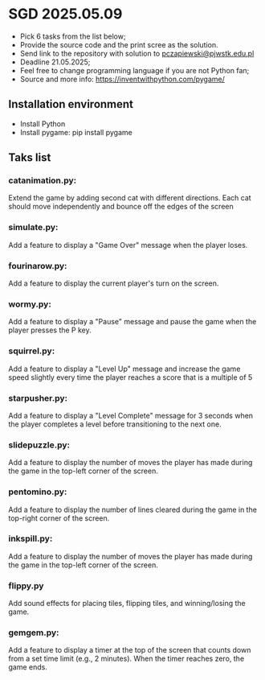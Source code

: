# SGD 2025.05.09

- Pick 6 tasks from the list below;
- Provide the source code and the print scree as the solution.
- Send link to the repository with solution to pczapiewski@pjwstk.edu.pl
- Deadline 21.05.2025;
- Feel free to change programming language if you are not Python fan;
- Source and more info: https://inventwithpython.com/pygame/

## Installation environment

- Install Python
- Install pygame: pip install pygame

## Taks list

### catanimation.py:

Extend the game by adding second cat with different directions. Each cat should move independently and bounce off the edges of the screen

### simulate.py:

Add a feature to display a "Game Over" message when the player loses.

### fourinarow.py:

Add a feature to display the current player's turn on the screen.

### wormy.py:

Add a feature to display a "Pause" message and pause the game when the player presses the P key.

### squirrel.py:

Add a feature to display a "Level Up" message and increase the game speed slightly every time the player reaches a score that is a multiple of 5

### starpusher.py:

Add a feature to display a "Level Complete" message for 3 seconds when the player completes a level before transitioning to the next one.

### slidepuzzle.py:

Add a feature to display the number of moves the player has made during the game in the top-left corner of the screen.

### pentomino.py:

Add a feature to display the number of lines cleared during the game in the top-right corner of the screen.

### inkspill.py:

Add a feature to display the number of moves the player has made during the game in the top-left corner of the screen.

### flippy.py

Add sound effects for placing tiles, flipping tiles, and winning/losing the game.

### gemgem.py:

Add a feature to display a timer at the top of the screen that counts down from a set time limit (e.g., 2 minutes). When the timer reaches zero, the game ends.
